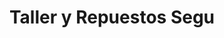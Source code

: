 ---
title: "Taller y Repuestos Segu"
url: /san-francisco/taller-y-repuestos-segu/
shop: Autoteile
---
